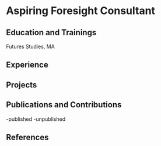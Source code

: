 # Aspiring Foresight Consultant

## Education and Trainings 
Futures Studies, MA

## Experience

## Projects

## Publications and Contributions
-published
-unpublished

## References
